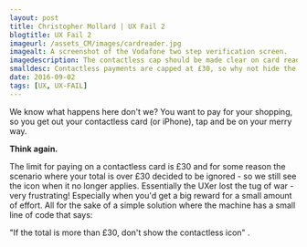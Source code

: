 ```yaml
---
layout: post
title: Christopher Mollard | UX Fail 2
blogtitle: UX Fail 2
imageurl: /assets_CM/images/cardreader.jpg
imagealt: A screenshot of the Vodafone two step verification screen.
imagedescription: The contactless cap should be made clear on card readers.
smalldesc: Contactless payments are capped at £30, so why not hide the icon?
date: 2016-09-02
tags: [UX, UX-FAIL]
---
```

<p>
We know what happens here don't we? You want to pay for your shopping, so you get out your contactless card (or iPhone), tap and be on your merry way.
</p>
<p>
<strong>Think again.</strong>
</p>
<p>
The limit for paying on a contactless card is £30 and for some reason the scenario where your total is over £30 decided to be ignored - so we still see the icon when it no longer applies. Essentially the UXer lost the tug of war - very frustrating! Especially when you'd get a big reward for a small amount of effort. All for the sake of a simple solution where the machine has a small line of code that says:
</p>
<p>
"If the total is more than £30, don't show the contactless icon" .
</p>